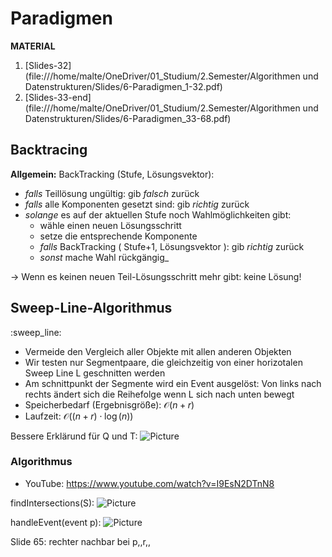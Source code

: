 # Paradigmen
**MATERIAL**
1. [Slides-32](file:///home/malte/OneDriver/01_Studium/2.Semester/Algorithmen und Datenstrukturen/Slides/6-Paradigmen_1-32.pdf)
2. [Slides-33-end](file:///home/malte/OneDriver/01_Studium/2.Semester/Algorithmen und Datenstrukturen/Slides/6-Paradigmen_33-68.pdf)

## Backtracing
**Allgemein:**
BackTracking (Stufe, Lösungsvektor):
- *falls* Teillösung ungültig: gib *falsch* zurück
- *falls* alle Komponenten gesetzt sind: gib *richtig* zurück
- *solange* es auf der aktuellen Stufe noch Wahlmöglichkeiten gibt:
	- wähle einen neuen Lösungsschritt
	- setze die entsprechende Komponente
	- *falls* BackTracking ( Stufe+1, Lösungsvektor ): gib *richtig* zurück
	- *sonst* mache Wahl rückgängig_

→  Wenn es keinen neuen Teil-Lösungsschritt mehr gibt: keine Lösung!

## Sweep-Line-Algorithmus
:sweep_line:
- Vermeide den Vergleich aller Objekte mit allen anderen Objekten
- Wir testen nur Segmentpaare, die gleichzeitig von einer horizotalen Sweep Line L geschnitten werden
- Am schnittpunkt der Segmente wird ein Event ausgelöst: Von links nach rechts ändert sich die Reihefolge wenn L sich nach unten bewegt
- Speicherbedarf (Ergebnisgröße): $\mathcal{O}(n+r)$
- Laufzeit: $\mathcal{O}((n + r) \cdot \log (n))$

Bessere Erklärund für Q und T:
![Picture](/home/malte/01_Documents/vimwiki/Assets/2.Semester/ADS/Paradigmen/sweep_line_def.png)

### Algorithmus
- YouTube: https://www.youtube.com/watch?v=I9EsN2DTnN8

findIntersections(S):
![Picture](/home/malte/01_Documents/vimwiki/Assets/2.Semester/ADS/Paradigmen/findIntersections.png)

handleEvent(event p):
![Picture](/home/malte/01_Documents/vimwiki/Assets/2.Semester/ADS/Paradigmen/handleEvent.png)

Slide 65: rechter nachbar bei p,,r,,
